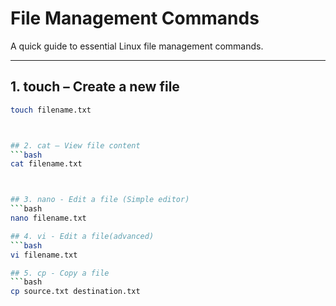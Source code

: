 # File Management Commands

A quick guide to essential Linux file management commands.

---

## 1. touch – Create a new file
```bash
touch filename.txt



## 2. cat – View file content
```bash
cat filename.txt



## 3. nano - Edit a file (Simple editor)
```bash
nano filename.txt

## 4. vi - Edit a file(advanced)
```bash
vi filename.txt

## 5. cp - Copy a file 
```bash 
cp source.txt destination.txt

